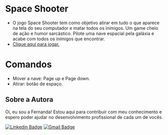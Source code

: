 # Space Shooter
- O jogo Space Shooter tem como objetivo atirar em tudo o que aparece na tela do seu computador e matar todos os inimigos. Um game cheio de ação e humor sarcástico. Pilote uma nave espacial pela galáxia e acabe com todos os inimigos que encontrar. <br>
- <a href="https://fernandamakihirose.github.io/space-shooter//" target="_blank">Clique aqui para jogar.</a>

# Comandos
- Mover a nave: Page up e Page down.
- Atirar: botão de espaço.

## Sobre a Autora
Oi, eu sou a Fernanda! Estou aqui para contribuir com meu conhecimento e espero poder ajudar no desenvolvimento profissional de cada um de vocês.

[![Linkedin Badge](https://img.shields.io/badge/-Fernanda_Maki_Hirose-blue?style=flat-square&logo=Linkedin&logoColor=white&link=https://www.linkedin.com/in/fernanda-maki-hirose-801117208/)](https://www.linkedin.com/in/fernanda-maki-hirose-801117208/)  [![Gmail Badge](https://img.shields.io/badge/-femahi2020@gmail.com-c14438?style=flat-square&logo=Gmail&logoColor=white&link=mailto:femahi2020@gmail.com)](mailto:femahi2020@gmail.com)
